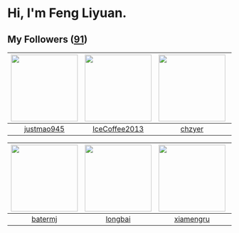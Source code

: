 # Hi, I'm Feng Liyuan.

## My Followers ([91](https://github.com/SunRunAway?tab=followers))

| <img src="https://avatars.githubusercontent.com/u/619331?v=4" width="150" height="150" /> | <img src="https://avatars.githubusercontent.com/u/4661589?v=4" width="150" height="150" /> | <img src="https://avatars.githubusercontent.com/u/1464115?v=4" width="150" height="150" /> | <img src="https://avatars.githubusercontent.com/u/6002026?v=4" width="150" height="150" /> |
| :---------------------------------------------------------------------------------------: | :----------------------------------------------------------------------------------------: | :----------------------------------------------------------------------------------------: | :----------------------------------------------------------------------------------------: |
|                        [justmao945](https://github.com/justmao945)                        |                      [IceCoffee2013](https://github.com/IceCoffee2013)                     |                             [chzyer](https://github.com/chzyer)                            |                        [codedogfish](https://github.com/codedogfish)                       |

| <img src="https://avatars.githubusercontent.com/u/250445?v=4" width="150" height="150" /> | <img src="https://avatars.githubusercontent.com/u/1204301?v=4" width="150" height="150" /> | <img src="https://avatars.githubusercontent.com/u/28560740?v=4" width="150" height="150" /> | <img src="https://avatars.githubusercontent.com/u/10810759?v=4" width="150" height="150" /> |
| :---------------------------------------------------------------------------------------: | :----------------------------------------------------------------------------------------: | :-----------------------------------------------------------------------------------------: | :-----------------------------------------------------------------------------------------: |
|                           [batermj](https://github.com/batermj)                           |                            [longbai](https://github.com/longbai)                           |                          [xiamengru](https://github.com/xiamengru)                          |                             [CarlJi](https://github.com/CarlJi)                             |